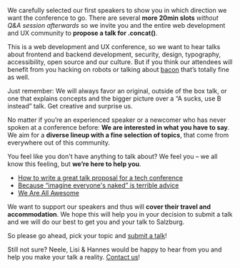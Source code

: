 We carefully selected our first speakers to show you in which direction we want the conference to go. There are several **more 20min slots** *without Q&A session afterwards* so we invite you and the entire web development and UX community to **propose a talk for .concat()**.

This is a web development and UX conference, so we want to hear talks about frontend and backend development, security, design, typography, accessibility, open source and our culture.
But if you think our attendees will benefit from you hacking on robots or talking about [bacon](https://www.youtube.com/watch?v=tRVUKCQw7qU) that’s totally fine as well.

Just remember: We will always favor an original, outside of the box talk, or one that explains concepts and the bigger picture over a “A sucks, use B instead” talk. Get creative and surprise us.

No matter if you’re an experienced speaker or a newcomer who has never spoken at a conference before: **We are interested in what you have to say**. We aim for a **diverse lineup with a fine selection of topics**, that come from everywhere out of this community.

You feel like you don't have anything to talk about? We feel you – we all know this feeling, but **we’re here to help you**.

* [How to write a great talk proposal for a tech conference](http://2014.cssconf.eu/news/how-to-write-a-great-talk-proposal-for-a-tech)
* [Because “imagine everyone's naked” is terrible advice](http://speaking.io/)
* [We Are All Awesome](http://weareallaweso.me/)

We want to support our speakers and thus will **cover their travel and accommodation**. We hope this will help you in your decision to submit a talk and we will do our best to get you and your talk to Salzburg.

So please go ahead, pick your topic and [submit a talk](https://docs.google.com/forms/d/e/1FAIpQLScsqaGmwRfMLFbImrCuB_-r09KIV6AgC5LMQFf64V53OAEuVw/viewform)!

Still not sure? Neele, Lisi & Hannes would be happy to hear from you and help you make your talk a reality. [Contact us](mailto:talks@conc.at)!
